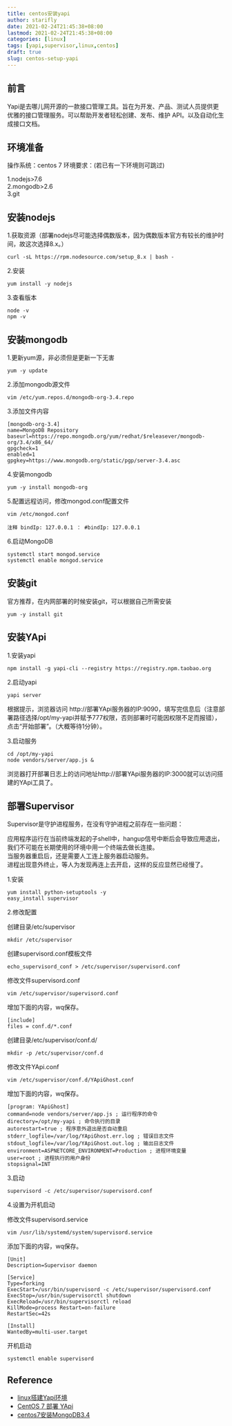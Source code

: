 ```yaml
---
title: centos安装yapi
author: starifly
date: 2021-02-24T21:45:38+08:00
lastmod: 2021-02-24T21:45:38+08:00
categories: [linux]
tags: [yapi,supervisor,linux,centos]
draft: true
slug: centos-setup-yapi
---
```


## 前言

Yapi是去哪儿网开源的一款接口管理工具。旨在为开发、产品、测试人员提供更优雅的接口管理服务。可以帮助开发者轻松创建、发布、维护 API。以及自动化生成接口文档。

## 环境准备

操作系统：centos 7 环境要求：(若已有一下环境则可跳过)

1.nodejs>7.6  
2.mongodb>2.6  
3.git

## 安装nodejs

1.获取资源（部署nodejs尽可能选择偶数版本，因为偶数版本官方有较长的维护时间，故这次选择8.x。）

```
curl -sL https://rpm.nodesource.com/setup_8.x | bash -
```

2.安装

```
yum install -y nodejs
```

3.查看版本

```
node -v
npm -v
```

## 安装mongodb

1.更新yum源，非必须但是更新一下无害

```
yum -y update
```

2.添加mongodb源文件

```
vim /etc/yum.repos.d/mongodb-org-3.4.repo
```

3.添加文件内容

```
[mongodb-org-3.4]  
name=MongoDB Repository  
baseurl=https://repo.mongodb.org/yum/redhat/$releasever/mongodb-org/3.4/x86_64/  
gpgcheck=1  
enabled=1  
gpgkey=https://www.mongodb.org/static/pgp/server-3.4.asc
```

4.安装mongodb

```
yum -y install mongodb-org
```

5.配置远程访问，修改mongod.conf配置文件

```
vim /etc/mongod.conf

注释 bindIp: 127.0.0.1 ： #bindIp: 127.0.0.1
```

6.启动MongoDB

```
systemctl start mongod.service
systemctl enable mongod.service
```

## 安装git

官方推荐，在内网部署的时候安装git，可以根据自己所需安装

```
yum -y install git
```

## 安装YApi

1.安装yapi

```
npm install -g yapi-cli --registry https://registry.npm.taobao.org
```

2.启动yapi

```
yapi server
```

根据提示，浏览器访问 http://部署YApi服务器的IP:9090，填写完信息后（注意部署路径选择/opt/my-yapi并赋予777权限，否则部署时可能因权限不足而报错），点击“开始部署”。（大概等待1分钟）。

3.启动服务

```
cd /opt/my-yapi
node vendors/server/app.js &
```

浏览器打开部署日志上的访问地址http://部署YApi服务器的IP:3000就可以访问搭建的YApi工具了。

## 部署Supervisor

Supervisor是守护进程服务，在没有守护进程之前存在一些问题：

应用程序运行在当前终端发起的子shell中，hangup信号中断后会导致应用退出，我们不可能在长期使用的环境中用一个终端去做长连接。  
当服务器重启后，还是需要人工连上服务器启动服务。  
进程出现意外终止，等人为发现再连上去开启，这样的反应显然已经慢了。

1.安装

```
yum install python-setuptools -y
easy_install supervisor
```

2.修改配置

创建目录/etc/supervisor

```
mkdir /etc/supervisor
```

创建supervisord.conf模板文件

```
echo_supervisord_conf > /etc/supervisor/supervisord.conf
```

修改文件supervisord.conf

```
vim /etc/supervisor/supervisord.conf
```

增加下面的内容，wq保存。

```
[include]
files = conf.d/*.conf
```

创建目录/etc/supervisor/conf.d/

```
mkdir -p /etc/supervisor/conf.d
```

修改文件YApi.conf

```
vim /etc/supervisor/conf.d/YApiGhost.conf
```

增加下面的内容，wq保存。

```
[program: YApiGhost]
command=node vendors/server/app.js ; 运行程序的命令
directory=/opt/my-yapi ; 命令执行的目录
autorestart=true ; 程序意外退出是否自动重启
stderr_logfile=/var/log/YApiGhost.err.log ; 错误日志文件
stdout_logfile=/var/log/YApiGhost.out.log ; 输出日志文件
environment=ASPNETCORE_ENVIRONMENT=Production ; 进程环境变量
user=root ; 进程执行的用户身份
stopsignal=INT
```

3.启动

```
supervisord -c /etc/supervisor/supervisord.conf
```

4.设置为开机启动

修改文件supervisord.service

```
vim /usr/lib/systemd/system/supervisord.service
```

添加下面的内容，wq保存。

```
[Unit]
Description=Supervisor daemon

[Service]
Type=forking
ExecStart=/usr/bin/supervisord -c /etc/supervisor/supervisord.conf
ExecStop=/usr/bin/supervisorctl shutdown
ExecReload=/usr/bin/supervisorctl reload
KillMode=process Restart=on-failure
RestartSec=42s

[Install]
WantedBy=multi-user.target
```

开机启动

```
systemctl enable supervisord
```

## Reference

- [linux搭建Yapi环境](https://www.cnblogs.com/lbky/articles/11662281.html)
- [CentOS 7 部署 YApi](https://www.linuxidc.com/Linux/2018-01/150513.htm)
- [centos7安装MongoDB3.4](https://www.cnblogs.com/web424/p/6928992.html)
